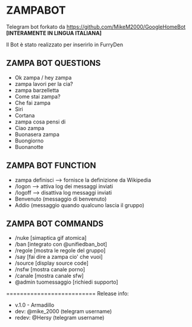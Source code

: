 # ZAMPABOT
Telegram bot forkato da https://github.com/MikeM2000/GoogleHomeBot
**[INTERAMENTE IN LINGUA ITALIANA]**

Il Bot è stato realizzato per inserirlo in FurryDen




## ZAMPA BOT QUESTIONS

- Ok zampa / hey zampa
- zampa lavori per la cia?
- zampa barzelletta
- Come stai zampa?
- Che fai zampa
- Siri
- Cortana
- zampa cosa pensi di <nome> 
- Ciao zampa
- Buonasera zampa
- Buongiorno 
- Buonanotte


## ZAMPA BOT FUNCTION

- zampa definisci <nome> --> fornisce la definizione da Wikipedia
- /logon --> attiva log dei messaggi inviati
- /logoff --> disattiva log messaggi inviati
- Benvenuto (messaggio di benvenuto)
- Addio (messaggio quando qualcuno lascia il gruppo)

## ZAMPA BOT COMMANDS


- /nuke [simaptica gif atomica]
- /ban  [integrato con @unifiedban_bot]
- /regole [mostra le regole del gruppo]
- /say [fai dire a zampa cio' che vuoi]
- /source [display source code]
- /nsfw [mostra canale porno]
- /canale [mostra canale sfw]
- @admin tuomessaggio [richiedi supporto]

==========================
Release info:

- v.1.0 - Armadillo
- dev: @mike_2000 (telegram username)
- redev: @Hersy (telegram username)
